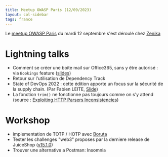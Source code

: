 ```yaml
---
title: Meetup OWASP Paris (12/09/2023)
layout: col-sidebar
tags: france
---
```


Le [meetup OWASP Paris](https://www.meetup.com/owasp-france/events/295629230) du mardi 12 septembre s'est déroulé chez [Zenika](https://www.zenika.com)

# Lightning talks

- Comment se créer une boite mail sur Office365, sans y être autorisé : via `Bookings` feature ([slides](https://slides.com/tr4l/deck#/1/4))
- Retour sur l'utilisation de Dependency Track
- State of DevOps 2022 : cette édition apporte un focus sur la sécurité de la supply chain. (Par Fabien LEITE, [Slide](2023-09-12_StateOfDevops2022_SCS.pdf))
- La fonction `trim()` ne fonctionne pas toujours comme on s'y attend (source : [Exploiting HTTP Parsers Inconsistencies](https://rafa.hashnode.dev/exploiting-http-parsers-inconsistencies))

# Workshop

- implementation de TOTP / HOTP avec [Boruta](https://github.com/malach-it/boruta-server)
- Tester les challenges "web3" proposes par la derniere release de JuiceShop ([v15.1.0](https://github.com/juice-shop/juice-shop/releases/tag/v15.1.0))
- Trouver une alternative a Postman: Insomnia
